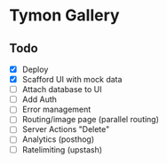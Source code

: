 # Tymon Gallery

## Todo

- [x] Deploy
- [x] Scafford UI with mock data
- [ ] Attach database to UI
- [ ] Add Auth
- [ ] Error management
- [ ] Routing/image page (parallel routing)
- [ ] Server Actions "Delete"
- [ ] Analytics (posthog)
- [ ] Ratelimiting (upstash)
